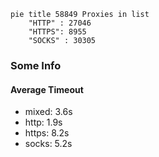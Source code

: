
```mermaid
pie title 58849 Proxies in list
    "HTTP" : 27046
    "HTTPS": 8955
    "SOCKS" : 30305
```

### Some Info
#### Average Timeout

- mixed: 3.6s
- http: 1.9s
- https: 8.2s
- socks: 5.2s